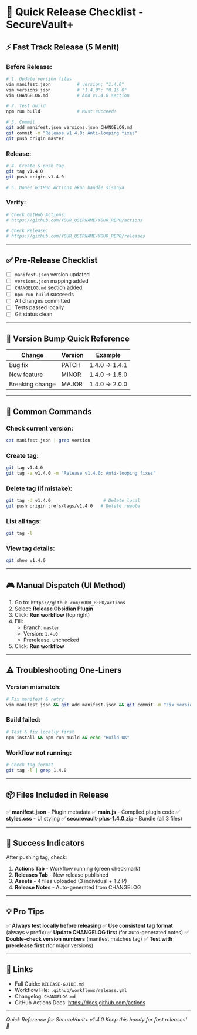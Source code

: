 # 🚀 Quick Release Checklist - SecureVault+

## ⚡ Fast Track Release (5 Menit)

### **Before Release:**
```bash
# 1. Update version files
vim manifest.json          # version: "1.4.0"
vim versions.json          # "1.4.0": "0.15.0"
vim CHANGELOG.md           # Add v1.4.0 section

# 2. Test build
npm run build              # Must succeed!

# 3. Commit
git add manifest.json versions.json CHANGELOG.md
git commit -m "Release v1.4.0: Anti-looping fixes"
git push origin master
```

### **Release:**
```bash
# 4. Create & push tag
git tag v1.4.0
git push origin v1.4.0

# 5. Done! GitHub Actions akan handle sisanya
```

### **Verify:**
```bash
# Check GitHub Actions:
# https://github.com/YOUR_USERNAME/YOUR_REPO/actions

# Check Release:
# https://github.com/YOUR_USERNAME/YOUR_REPO/releases
```

---

## ✅ Pre-Release Checklist

- [ ] `manifest.json` version updated
- [ ] `versions.json` mapping added
- [ ] `CHANGELOG.md` section added
- [ ] `npm run build` succeeds
- [ ] All changes committed
- [ ] Tests passed locally
- [ ] Git status clean

---

## 🎯 Version Bump Quick Reference

| Change | Version | Example |
|--------|---------|---------|
| Bug fix | PATCH | 1.4.0 → 1.4.1 |
| New feature | MINOR | 1.4.0 → 1.5.0 |
| Breaking change | MAJOR | 1.4.0 → 2.0.0 |

---

## 🔧 Common Commands

### **Check current version:**
```bash
cat manifest.json | grep version
```

### **Create tag:**
```bash
git tag v1.4.0
git tag -a v1.4.0 -m "Release v1.4.0: Anti-looping fixes"
```

### **Delete tag (if mistake):**
```bash
git tag -d v1.4.0                    # Delete local
git push origin :refs/tags/v1.4.0   # Delete remote
```

### **List all tags:**
```bash
git tag -l
```

### **View tag details:**
```bash
git show v1.4.0
```

---

## 🎮 Manual Dispatch (UI Method)

1. Go to: `https://github.com/YOUR_REPO/actions`
2. Select: **Release Obsidian Plugin**
3. Click: **Run workflow** (top right)
4. Fill:
   - Branch: `master`
   - Version: `1.4.0`
   - Prerelease: unchecked
5. Click: **Run workflow**

---

## ⚠️ Troubleshooting One-Liners

### **Version mismatch:**
```bash
# Fix manifest & retry
vim manifest.json && git add manifest.json && git commit -m "Fix version" && git push && git tag -d v1.4.0 && git push origin :refs/tags/v1.4.0 && git tag v1.4.0 && git push origin v1.4.0
```

### **Build failed:**
```bash
# Test & fix locally first
npm install && npm run build && echo "Build OK"
```

### **Workflow not running:**
```bash
# Check tag format
git tag -l | grep 1.4.0
```

---

## 📦 Files Included in Release

✅ **manifest.json** - Plugin metadata
✅ **main.js** - Compiled plugin code
✅ **styles.css** - UI styling
✅ **securevault-plus-1.4.0.zip** - Bundle (all 3 files)

---

## 🎉 Success Indicators

After pushing tag, check:

1. **Actions Tab** - Workflow running (green checkmark)
2. **Releases Tab** - New release published
3. **Assets** - 4 files uploaded (3 individual + 1 ZIP)
4. **Release Notes** - Auto-generated from CHANGELOG

---

## 💡 Pro Tips

✅ **Always test locally before releasing**
✅ **Use consistent tag format** (always `v` prefix)
✅ **Update CHANGELOG first** (for auto-generated notes)
✅ **Double-check version numbers** (manifest matches tag)
✅ **Test with prerelease first** (for major versions)

---

## 🔗 Links

- Full Guide: `RELEASE-GUIDE.md`
- Workflow File: `.github/workflows/release.yml`
- Changelog: `CHANGELOG.md`
- GitHub Actions Docs: https://docs.github.com/actions

---

*Quick Reference for SecureVault+ v1.4.0*
*Keep this handy for fast releases! 🚀*
